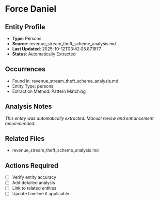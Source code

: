 # Force Daniel

## Entity Profile
- **Type**: Persons
- **Source**: revenue_stream_theft_scheme_analysis.md
- **Last Updated**: 2025-10-12T03:42:05.871977
- **Status**: Automatically Extracted

## Occurrences
- Found in: revenue_stream_theft_scheme_analysis.md
- Entity Type: persons
- Extraction Method: Pattern Matching

## Analysis Notes
*This entity was automatically extracted. Manual review and enhancement recommended.*

## Related Files
- revenue_stream_theft_scheme_analysis.md

## Actions Required
- [ ] Verify entity accuracy
- [ ] Add detailed analysis
- [ ] Link to related entities
- [ ] Update timeline if applicable
